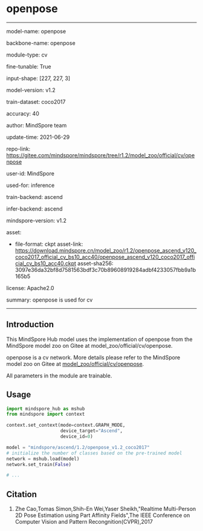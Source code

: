 # openpose

---

model-name: openpose

backbone-name: openpose

module-type: cv

fine-tunable: True

input-shape: [227, 227, 3]

model-version: v1.2

train-dataset: coco2017

accuracy: 40

author: MindSpore team

update-time: 2021-06-29

repo-link: <https://gitee.com/mindspore/mindspore/tree/r1.2/model_zoo/official/cv/openpose>

user-id: MindSpore

used-for: inference

train-backend: ascend

infer-backend: ascend

mindspore-version: v1.2

asset:

-
    file-format: ckpt
    asset-link: <https://download.mindspore.cn/model_zoo/r1.2/openpose_ascend_v120_coco2017_official_cv_bs10_acc40/openpose_ascend_v120_coco2017_official_cv_bs10_acc40.ckpt>
    asset-sha256: 3097e36da32bf8d7581563bdf3c70b89608919284adbf4233057fbb9a1b165b5

license: Apache2.0

summary: openpose is used for cv

---

## Introduction

This MindSpore Hub model uses the implementation of openpose from the MindSpore model zoo on Gitee at model_zoo/official/cv/openpose.

openpose is a cv network. More details please refer to the MindSpore model zoo on Gitee at [model_zoo/official/cv/openpose](https://gitee.com/mindspore/mindspore/blob/r1.2/model_zoo/official/cv/openpose/README.md).

All parameters in the module are trainable.

## Usage

```python
import mindspore_hub as mshub
from mindspore import context

context.set_context(mode=context.GRAPH_MODE,
                    device_target="Ascend",
                    device_id=0)

model = "mindspore/ascend/1.2/openpose_v1.2_coco2017"
# initialize the number of classes based on the pre-trained model
network = mshub.load(model)
network.set_train(False)

# ...
```

## Citation

1. Zhe Cao,Tomas Simon,Shih-En Wei,Yaser Sheikh,"Realtime Multi-Person 2D Pose Estimation using Part Affinity Fields",The IEEE Conference on Computer Vision and Pattern Recongnition(CVPR),2017
